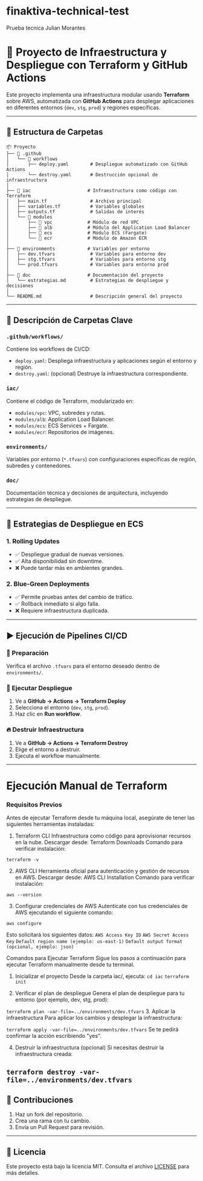 # finaktiva-technical-test
Prueba tecnica Julian Morantes

# 🚀 Proyecto de Infraestructura y Despliegue con Terraform y GitHub Actions

Este proyecto implementa una infraestructura modular usando **Terraform** sobre AWS, automatizada con **GitHub Actions** para desplegar aplicaciones en diferentes entornos (`dev`, `stg`, `prod`) y regiones específicas. 

---

## 📁 Estructura de Carpetas

```text
📦 Proyecto
├── 📁 .github
│   └── 📁 workflows
│       ├── deploy.yaml        # Despliegue automatizado con GitHub Actions
│       └── destroy.yaml       # Destrucción opcional de infraestructura
│
├── 📁 iac                     # Infraestructura como código con Terraform
│   ├── main.tf                # Archivo principal
│   ├── variables.tf           # Variables globales
│   ├── outputs.tf             # Salidas de interés
│   └── 📁 modules
│       ├── 📁 vpc             # Módulo de red VPC
│       ├── 📁 alb             # Módulo del Application Load Balancer
│       ├── 📁 ecs             # Módulo ECS (Fargate)
│       └── 📁 ecr             # Módulo de Amazon ECR
│
├── 📁 environments            # Variables por entorno
│   ├── dev.tfvars             # Variables para entorno dev
│   ├── stg.tfvars             # Variables para entorno stg
│   └── prod.tfvars            # Variables para entorno prod
│
├── 📁 doc                     # Documentación del proyecto
│   └── estrategias.md         # Estrategias de despliegue y decisiones
│
└── README.md                  # Descripción general del proyecto
```

---

## 🧱 Descripción de Carpetas Clave

### `.github/workflows/`
Contiene los workflows de CI/CD:
- `deploy.yaml`: Despliega infraestructura y aplicaciones según el entorno y región.
- `destroy.yaml`: (opcional) Destruye la infraestructura correspondiente.

### `iac/`
Contiene el código de Terraform, modularizado en:
- `modules/vpc`: VPC, subredes y rutas.
- `modules/alb`: Application Load Balancer.
- `modules/ecs`: ECS Services + Fargate.
- `modules/ecr`: Repositorios de imágenes.

### `environments/`
Variables por entorno (`*.tfvars`) con configuraciones específicas de región, subredes y contenedores.

### `doc/`
Documentación técnica y decisiones de arquitectura, incluyendo estrategias de despliegue.

---

## 🚦 Estrategias de Despliegue en ECS

### 1. Rolling Updates
- ✅ Despliegue gradual de nuevas versiones.
- ✅ Alta disponibilidad sin downtime.
- ❌ Puede tardar más en ambientes grandes.

### 2. Blue-Green Deployments
- ✅ Permite pruebas antes del cambio de tráfico.
- ✅ Rollback inmediato si algo falla.
- ❌ Requiere infraestructura duplicada.

---

## ▶️ Ejecución de Pipelines CI/CD

### 🔧 Preparación
Verifica el archivo `.tfvars` para el entorno deseado dentro de `environments/`.

### 🚀 Ejecutar Despliegue
1. Ve a **GitHub → Actions → Terraform Deploy**
2. Selecciona el entorno (`dev`, `stg`, `prod`).
3. Haz clic en **Run workflow**.

### 🔥 Destruir Infraestructura
1. Ve a **GitHub → Actions → Terraform Destroy**
2. Elige el entorno a destruir.
3. Ejecuta el workflow manualmente.

---

# Ejecución Manual de Terraform
### Requisitos Previos
Antes de ejecutar Terraform desde tu máquina local, asegúrate de tener las siguientes herramientas instaladas:

1. Terraform CLI
Infraestructura como código para aprovisionar recursos en la nube.
Descargar desde: Terraform Downloads
Comando para verificar instalación:

`terraform -v`

2. AWS CLI
Herramienta oficial para autenticación y gestión de recursos en AWS.
Descargar desde: AWS CLI Installation
Comando para verificar instalación:

`aws --version`

3. Configurar credenciales de AWS
Autentícate con tus credenciales de AWS ejecutando el siguiente comando:

`aws configure`

Esto solicitará los siguientes datos:
`AWS Access Key ID`
`AWS Secret Access Key`
`Default region name (ejemplo: us-east-1)`
`Default output format (opcional, ejemplo: json)`

Comandos para Ejecutar Terraform
Sigue los pasos a continuación para ejecutar Terraform manualmente desde tu terminal.

1. Inicializar el proyecto
Desde la carpeta iac/, ejecuta:
`cd iac`
`terraform init`

2. Verificar el plan de despliegue
Genera el plan de despliegue para tu entorno (por ejemplo, dev, stg, prod):

`terraform plan -var-file=../environments/dev.tfvars`
3. Aplicar la infraestructura
Para aplicar los cambios y desplegar la infraestructura:

`terraform apply -var-file=../environments/dev.tfvars`
Se te pedirá confirmar la acción escribiendo "yes".

4. Destruir la infraestructura (opcional)
Si necesitas destruir la infraestructura creada:

`terraform destroy -var-file=../environments/dev.tfvars`
---

## 🤝 Contribuciones

1. Haz un fork del repositorio.
2. Crea una rama con tu cambio.
3. Envía un Pull Request para revisión.

---

## 📄 Licencia

Este proyecto está bajo la licencia MIT. Consulta el archivo [LICENSE](LICENSE) para más detalles.


